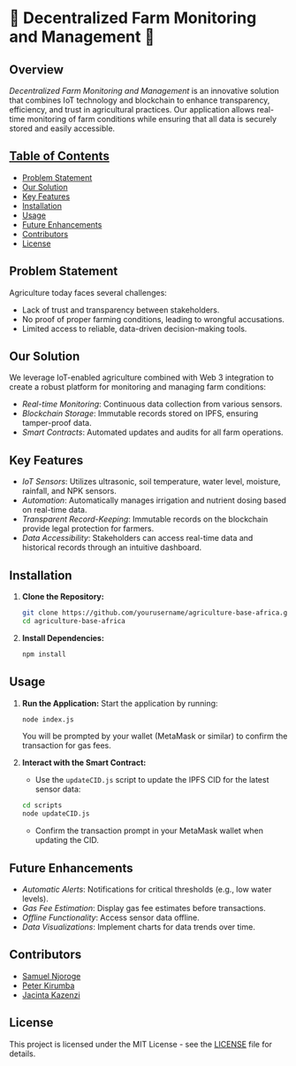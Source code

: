 # 🚜 Decentralized Farm Monitoring and Management 🌾

## Overview

*Decentralized Farm Monitoring and Management* is an innovative solution that combines IoT technology and blockchain to enhance transparency, efficiency, and trust in agricultural practices. Our application allows real-time monitoring of farm conditions while ensuring that all data is securely stored and easily accessible.

## <u>Table of Contents</u>
- [Problem Statement](#problem-statement)
- [Our Solution](#our-solution)
- [Key Features](#key-features)
- [Installation](#installation)
- [Usage](#usage)
- [Future Enhancements](#future-enhancements)
- [Contributors](#contributors)
- [License](#license)

## Problem Statement

Agriculture today faces several challenges:
- Lack of trust and transparency between stakeholders.
- No proof of proper farming conditions, leading to wrongful accusations.
- Limited access to reliable, data-driven decision-making tools.

## Our Solution

We leverage IoT-enabled agriculture combined with Web 3 integration to create a robust platform for monitoring and managing farm conditions:
- *Real-time Monitoring*: Continuous data collection from various sensors.
- *Blockchain Storage*: Immutable records stored on IPFS, ensuring tamper-proof data.
- *Smart Contracts*: Automated updates and audits for all farm operations.

## Key Features

- *IoT Sensors*: Utilizes ultrasonic, soil temperature, water level, moisture, rainfall, and NPK sensors.
- *Automation*: Automatically manages irrigation and nutrient dosing based on real-time data.
- *Transparent Record-Keeping*: Immutable records on the blockchain provide legal protection for farmers.
- *Data Accessibility*: Stakeholders can access real-time data and historical records through an intuitive dashboard.

## Installation

1. **Clone the Repository:**
   ```bash
   git clone https://github.com/yourusername/agriculture-base-africa.git
   cd agriculture-base-africa
   ```

2. **Install Dependencies:**
   ```bash
   npm install
   ```

## Usage

1. **Run the Application:** Start the application by running:
   ```bash
   node index.js
   ```
   You will be prompted by your wallet (MetaMask or similar) to confirm the transaction for gas fees.

2. **Interact with the Smart Contract:**
   - Use the `updateCID.js` script to update the IPFS CID for the latest sensor data:
   ```bash
   cd scripts
   node updateCID.js
   ```
   - Confirm the transaction prompt in your MetaMask wallet when updating the CID.

## Future Enhancements

- *Automatic Alerts*: Notifications for critical thresholds (e.g., low water levels).
- *Gas Fee Estimation*: Display gas fee estimates before transactions.
- *Offline Functionality*: Access sensor data offline.
- *Data Visualizations*: Implement charts for data trends over time.

## Contributors

- [Samuel Njoroge](https://github.com/sammmmlikescoding)
- [Peter Kirumba](https://github.com/kirushpeter)
- [Jacinta Kazenzi](https://github.com/Kazenzi)

## License

This project is licensed under the MIT License - see the [LICENSE](LICENSE) file for details.
